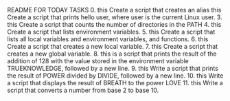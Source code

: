 README FOR TODAY TASKS
0. this Create a script that creates an alias
this Create a script that prints hello user, where user is the current Linux user.
3. this Create a script that counts the number of directories in the PATH
4. this Create a script that lists environment variables.
5. this Create a script that lists all local variables and environment variables, and functions.
6. this Create a script that creates a new local variable.
7. this Create a script that creates a new global variable.
8. this is a script that prints the result of the addition of 128 with the value stored in the environment variable TRUEKNOWLEDGE, followed by a new line.
9. this Write a script that prints the result of POWER divided by DIVIDE, followed by a new line.
10. this Write a script that displays the result of BREATH to the power LOVE
11. this Write a script that converts a number from base 2 to base 10.
